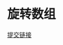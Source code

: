 # 旋转数组

[提交链接](https://www.nowcoder.com/practice/e19927a8fd5d477794dac67096862042?tpId=117&&tqId=35035&rp=1&ru=/ta/job-code-high&qru=/ta/job-code-high/question-ranking)